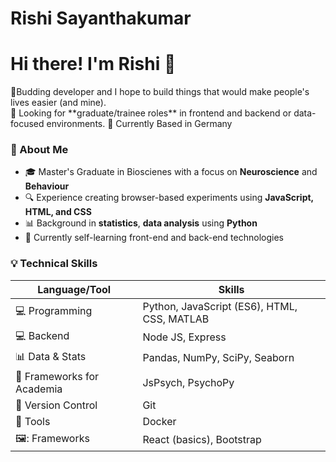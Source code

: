 # Rishi Sayanthakumar

<h1 align="left">Hi there! I'm Rishi 👋</h1>

<p align="left">
  🚀Budding developer and I hope to build things that would make people's lives easier (and mine). <br>
  👀 Looking for **graduate/trainee roles** in frontend and backend or data-focused environments.
  📍 Currently Based in Germany
</p>

### 🧠 About Me
- 🎓 Master's Graduate in Bioscienes with a focus on **Neuroscience** and **Behaviour** 
- 🔍 Experience creating browser-based experiments using **JavaScript, HTML, and CSS**
- 📊 Background in **statistics**, **data analysis** using **Python** 
- 🌱 Currently self-learning front-end and back-end technologies 


 ### 💡 Technical Skills
 
| Language/Tool | Skills |
|---------------|--------|
| 💻 Programming | Python, JavaScript (ES6), HTML, CSS, MATLAB |
| 💻 Backend| Node JS, Express |
| 📊 Data & Stats | Pandas, NumPy, SciPy, Seaborn |
| 🧪 Frameworks for Academia | JsPsych, PsychoPy |
| 🔧 Version Control | Git |
| :hammer:    Tools         | Docker |
| 🖼️: Frameworks | React (basics), Bootstrap|
